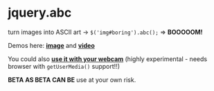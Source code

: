 jquery.abc
==========

turn images into ASCII art -> `$('img#boring').abc();` => **BOOOOOM!**

Demos here: **[image](http://frederikring.com/abc/)** and **[video](http://frederikring.com/abc/video.html)**

You could also **[use it with your webcam](http://frederikring.com/asciicam/)** (highly experimental - needs browser with `getUserMedia()` support!!)

**BETA AS BETA CAN BE** use at your own risk.
